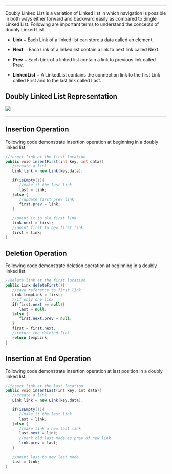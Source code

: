 
---
Doubly Linked List is a variation of Linked list in which navigation is possible in both ways either forward and backward easily as compared to Single Linked List. Following are important terms to understand the concepts of doubly Linked List

- **Link** − Each Link of a linked list can store a data called an element.
    
- **Next** − Each Link of a linked list contain a link to next link called Next.
    
- **Prev** − Each Link of a linked list contain a link to previous link called Prev.
    
- **LinkedList** − A LinkedList contains the connection link to the first Link called First and to the last link called Last.


## Doubly Linked List Representation

![](https://www.tutorialspoint.com/dsa_using_java/images/dsa_doublylinkedlist.jpg)

---
## Insertion Operation

Following code demonstrate insertion operation at beginning in a doubly linked list.

```java
//insert link at the first location
public void insertFirst(int key, int data){
   //create a link
   Link link = new Link(key,data);

   if(isEmpty()){
      //make it the last link
      last = link;
   }else {
      //update first prev link
      first.prev = link;
   }

   //point it to old first link
   link.next = first;
   //point first to new first link
   first = link;
}
```

## Deletion Operation

Following code demonstrate deletion operation at beginning in a doubly linked list.

```java
//delete link at the first location
public Link deleteFirst(){
   //save reference to first link
   Link tempLink = first;
   //if only one link
   if(first.next == null){
      last = null;
   }else {
      first.next.prev = null;
   }
   first = first.next;
   //return the deleted link
   return tempLink;
}
```


## Insertion at End Operation

Following code demonstrate insertion operation at last position in a doubly linked list.


```java
//insert link at the last location
public void insertLast(int key, int data){
   //create a link
   Link link = new Link(key,data);

   if(isEmpty()){
      //make it the last link
      last = link;
   }else {
      //make link a new last link
      last.next = link;     
      //mark old last node as prev of new link
      link.prev = last;
   }

   //point last to new last node
   last = link;
}
```